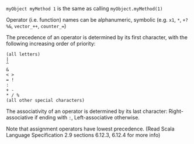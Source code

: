 `myObject myMethod 1` is the same as calling `myObject.myMethod(1)`

Operator (i.e. function) names can be alphanumeric, symbolic (e.g. `x1`, `*`, `+?%&`, `vector_++`, `counter_=`)
    
The precedence of an operator is determined by its first character, with the following increasing order of priority:

    (all letters)
    |
    ^
    &
    < >
    = !
    :
    + -
    * / %
    (all other special characters)
   
The associativity of an operator is determined by its last character: Right-associative if ending with `:`, Left-associative otherwise.
   
Note that assignment operators have lowest precedence. (Read Scala Language Specification 2.9 sections 6.12.3, 6.12.4 for more info)